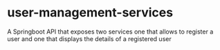 # user-management-services
A Springboot API that exposes two services one that allows to register a user  and one that displays the details of a registered user
